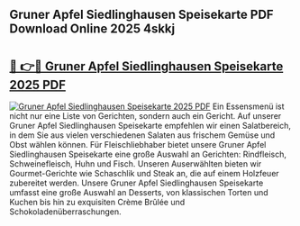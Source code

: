 ## Gruner Apfel Siedlinghausen Speisekarte PDF Download Online 2025 4skkj

# <h2><a href="http://gc9jrqw.nevu.top/?p=Gruner+Apfel+Siedlinghausen+Speisekarte">🔗 👉🔴 Gruner Apfel Siedlinghausen Speisekarte 2025 PDF</a></h2>

[![Gruner Apfel Siedlinghausen Speisekarte 2025 PDF](https://i.imgur.com/dBaPXMq.png)](http://gc9jrqw.nevu.top/?p=Gruner+Apfel+Siedlinghausen+Speisekarte)
Ein Essensmenü ist nicht nur eine Liste von Gerichten, sondern auch ein Gericht. Auf unserer Gruner Apfel Siedlinghausen Speisekarte empfehlen wir einen Salatbereich, in dem Sie aus vielen verschiedenen Salaten aus frischem Gemüse und Obst wählen können. Für Fleischliebhaber bietet unsere Gruner Apfel Siedlinghausen Speisekarte eine große Auswahl an Gerichten: Rindfleisch, Schweinefleisch, Huhn und Fisch. Unseren Auserwählten bieten wir Gourmet-Gerichte wie Schaschlik und Steak an, die auf einem Holzfeuer zubereitet werden. Unsere Gruner Apfel Siedlinghausen Speisekarte umfasst eine große Auswahl an Desserts, von klassischen Torten und Kuchen bis hin zu exquisiten Crème Brûlée und Schokoladenüberraschungen.
